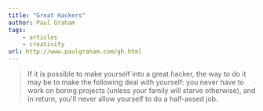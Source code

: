 ```yaml
---
title: "Great Hackers"
author: Paul Graham
tags: 
    - articles  
    - creativity
url: http://www.paulgraham.com/gh.html
---
```


> If it is possible to make yourself into a great hacker, the way to do it may be to make the following deal with yourself: you never have to work on boring projects (unless your family will starve otherwise), and in return, you'll never allow yourself to do a half-assed job.



